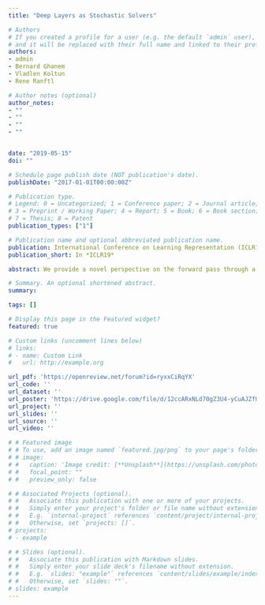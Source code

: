 ```yaml
---
title: "Deep Layers as Stochastic Solvers"

# Authors
# If you created a profile for a user (e.g. the default `admin` user), write the username (folder name) here 
# and it will be replaced with their full name and linked to their profile.
authors:
- admin
- Bernard Ghanem
- Vladlen Koltun
- Rene Ranftl

# Author notes (optional)
author_notes:
- ""
- ""
- ""
- ""


date: "2019-05-15"
doi: ""

# Schedule page publish date (NOT publication's date).
publishDate: "2017-01-01T00:00:00Z"

# Publication type.
# Legend: 0 = Uncategorized; 1 = Conference paper; 2 = Journal article;
# 3 = Preprint / Working Paper; 4 = Report; 5 = Book; 6 = Book section;
# 7 = Thesis; 8 = Patent
publication_types: ["1"]

# Publication name and optional abbreviated publication name.
publication: International Conference on Learning Representation (ICLR19)​
publication_short: In *ICLR19*

abstract: ​​​​We provide a novel perspective on the forward pass through a block of layers in a deep network. In particular, we show that a forward pass through a standard dropout layer followed by a linear layer and a non-linear activation is equivalent to optimizing a convex optimization objective with a single iteration of a $\tau$-nice Proximal Stochastic Gradient method. We further show that replacing standard Bernoulli dropout with additive dropout is equivalent to optimizing the same convex objective with a variance-reduced proximal method. By expressing both fully-connected and convolutional layers as special cases of a high-order tensor product, we unify the underlying convex optimization problem in the tensor setting and derive a formula for the Lipschitz constant $L$ used to determine the optimal step size of the above proximal methods. We conduct experiments with standard convolutional networks applied to the CIFAR-10 and CIFAR-100 datasets, and show that replacing a block of layers with multiple iterations of the corresponding solver, with step size set via $L$, consistently improves classification accuracy.

# Summary. An optional shortened abstract.
summary: 

tags: []

# Display this page in the Featured widget?
featured: true

# Custom links (uncomment lines below)
# links:
# - name: Custom Link
#   url: http://example.org

url_pdf: 'https://openreview.net/forum?id=ryxxCiRqYX'
url_code: ''
url_dataset: ''
url_poster: 'https://drive.google.com/file/d/12ccARxNLd70gZ3U4-yCuAJZfUsC-K-DZ/view?usp=sharing'
url_project: ''
url_slides: ''
url_source: ''
url_video: ''

# # Featured image
# # To use, add an image named `featured.jpg/png` to your page's folder. 
# # image:
# #   caption: 'Image credit: [**Unsplash**](https://unsplash.com/photos/pLCdAaMFLTE)'
# #   focal_point: ""
# #   preview_only: false

# # Associated Projects (optional).
# #   Associate this publication with one or more of your projects.
# #   Simply enter your project's folder or file name without extension.
# #   E.g. `internal-project` references `content/project/internal-project/index.md`.
# #   Otherwise, set `projects: []`.
# projects:
# - example

# # Slides (optional).
# #   Associate this publication with Markdown slides.
# #   Simply enter your slide deck's filename without extension.
# #   E.g. `slides: "example"` references `content/slides/example/index.md`.
# #   Otherwise, set `slides: ""`.
# slides: example
---
```


<!-- {{% callout note %}}
Click the *Cite* button above to demo the feature to enable visitors to import publication metadata into their reference management software.
{{% /callout %}}

{{% callout note %}}
Create your slides in Markdown - click the *Slides* button to check out the example.
{{% /callout %}}

Supplementary material can be found [here](https://drive.google.com/file/d/17tGxceooVTT0JFkBsQjsh3h529U7yI1v/view?usp=sharing). -->
